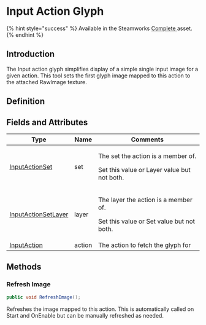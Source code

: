 # Input Action Glyph

{% hint style="success" %}
Available in the Steamworks [Complete ](https://assetstore.unity.com/packages/tools/utilities/ux-v2-complete-201905)asset.
{% endhint %}

## Introduction

The Input action glyph simplifies display of a simple single input image for a given action. This tool sets the first glyph image mapped to this action to the attached RawImage texture.

## Definition

## Fields and Attributes

| Type                                                        | Name   | Comments                                                                                    |
| ----------------------------------------------------------- | ------ | ------------------------------------------------------------------------------------------- |
| [InputActionSet](../objects/input-action-set.md)            | set    | <p>The set the action is a member of.</p><p>Set this value or Layer value but not both.</p> |
| [InputActionSetLayer](../objects/input-action-set-layer.md) | layer  | <p>The layer the action is a member of.</p><p>Set this value or Set value but not both.</p> |
| [InputAction](../objects/input-action.md)                   | action | The action to fetch the glyph for                                                           |

## Methods

### Refresh Image

```csharp
public void RefreshImage();
```

Refreshes the image mapped to this action. This is automatically called on Start and OnEnable but can be manually refreshed as needed.
